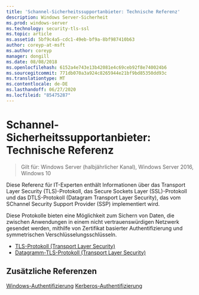 ```yaml
---
title: 'Schannel-Sicherheitssupportanbieter: Technische Referenz'
description: Windows Server-Sicherheit
ms.prod: windows-server
ms.technology: security-tls-ssl
ms.topic: article
ms.assetid: 5bf9c4a5-cdc1-49eb-bf9a-8bf987410b63
author: coreyp-at-msft
ms.author: coreyp
manager: dongill
ms.date: 08/08/2018
ms.openlocfilehash: 6152a4e743e13b42081e4c69ceb92f8e740024b6
ms.sourcegitcommit: 771db070a3a924c8265944e21bf9bd85350dd93c
ms.translationtype: MT
ms.contentlocale: de-DE
ms.lasthandoff: 06/27/2020
ms.locfileid: "85475287"
---
```

# <a name="schannel-security-support-provider-technical-reference"></a>Schannel-Sicherheitssupportanbieter: Technische Referenz

>Gilt für: Windows Server (halbjährlicher Kanal), Windows Server 2016, Windows 10

Diese Referenz für IT-Experten enthält Informationen über das Transport Layer Security (TLS)-Protokoll, das Secure Sockets Layer (SSL)-Protokoll und das DTLS-Protokoll (Datagram Transport Layer Security), das vom SChannel Security Support Provider (SSP) implementiert wird.

Diese Protokolle bieten eine Möglichkeit zum Sichern von Daten, die zwischen Anwendungen in einem nicht vertrauenswürdigen Netzwerk gesendet werden, mithilfe von Zertifikat basierter Authentifizierung und symmetrischen Verschlüsselungsschlüsseln.

- [TLS-Protokoll (Transport Layer Security)](transport-layer-security-protocol.md)
- [Datagramm-TLS-Protokoll (Transport Layer Security)](datagram-transport-layer-security-protocol.md)

## <a name="additional-references"></a>Zusätzliche Referenzen
[Windows-Authentifizierung](../windows-authentication/windows-authentication-overview.md) 
 [Kerberos-Authentifizierung](../kerberos/kerberos-authentication-overview.md)


